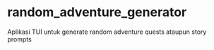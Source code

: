 # random_adventure_generator
Aplikasi TUI untuk generate random adventure quests ataupun story prompts
